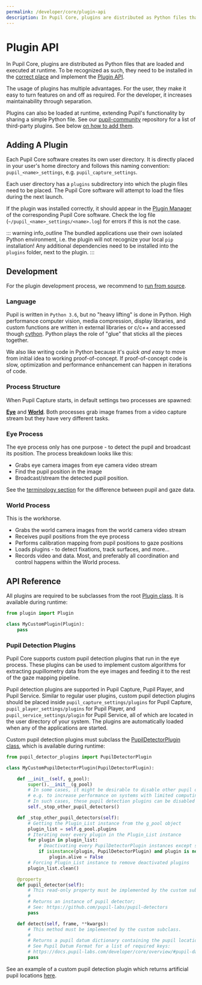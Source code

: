 ```yaml
---
permalink: /developer/core/plugin-api
description: In Pupil Core, plugins are distributed as Python files that are loaded and executed at runtime.
---
```


# Plugin API

In Pupil Core, plugins are distributed as Python files that are loaded and executed at
runtime. To be recognized as such, they need to be installed in the [correct place](#adding-a-plugin)
and implement the [Plugin API](#development).

The usage of plugins has multiple advantages. For the user, they make it
easy to turn features on and off as required. For the developer, it increases maintainability
through separation.

Plugins can also be loaded at runtime, extending Pupil's functionality by sharing a
simple Python file. See our [pupil-community](https://github.com/pupil-labs/pupil-community#plugins)
repository for a list of third-party plugins. See below [on how to add them](#adding-a-plugin).

## Adding A Plugin

Each Pupil Core software creates its own user directory. It is directly placed in your
user's home directory and follows this naming convention: `pupil_<name>_settings`, e.g.
`pupil_capture_settings`.

Each user directory has a `plugins` subdirectory into which the plugin files need to be
placed. The Pupil Core software will attempt to load the files during the next launch.

If the plugin was installed correctly, it should appear in the [Plugin Manager](/core/software/pupil-capture.html#plugins)
of the corresponding Pupil Core software. Check the log file (`~/pupil_<name>_settings/<name>.log`) for errors if this is not the case.

::: warning
<v-icon large color="warning">info_outline</v-icon>
The bundled applications use their own isolated Python environment, i.e. the plugin will
not recognize your local `pip` installation! Any additional dependencies need to be
installed into the `plugins` folder, next to the plugin.
:::

## Development

For the plugin development process, we recommend to [run from source](/developer/core/overview/#running-from-source).

### Language
Pupil is written in `Python 3.6`, but no "heavy lifting" is done in Python. High performance computer vision, media compression, display libraries, and custom functions are written in external libraries or c/c++ and accessed though [cython](http://cython.org/). Python plays the role of "glue" that sticks all the pieces together.

We also like writing code in Python because it's *quick and easy* to move from initial idea to working proof-of-concept. If proof-of-concept code is slow, optimization and performance enhancement can happen in iterations of code.

### Process Structure
When Pupil Capture starts, in default settings two processes are spawned:

**[Eye](https://github.com/pupil-labs/pupil/blob/master/pupil_src/launchables/eye.py)** and **[World](https://github.com/pupil-labs/pupil/blob/master/pupil_src/launchables/world.py)**. Both processes grab image frames from a video capture stream but they have very different tasks.

### Eye Process
The eye process only has one purpose - to detect the pupil and broadcast its position. The process breakdown looks like this:

* Grabs eye camera images from eye camera video stream
* Find the pupil position in the image
* Broadcast/stream the detected pupil position.

See the [terminology section](/core/terminology "Pupil Core - terminology") for the difference between pupil and gaze data.

### World Process
This is the workhorse.

* Grabs the world camera images from the world camera video stream
* Receives pupil positions from the eye process
* Performs calibration mapping from pupil positions to gaze positions
* Loads plugins - to detect fixations, track surfaces, and more...
* Records video and data.
Most, and preferably all coordination and control happens within the World process.

## API Reference

All plugins are required to be subclasses from the root [Plugin class](https://github.com/pupil-labs/pupil/blob/master/pupil_src/shared_modules/plugin.py#L25-L167). It is available during runtime:
```py
from plugin import Plugin

class MyCustomPlugin(Plugin):
    pass
```

### Pupil Detection Plugins

Pupil Core supports custom pupil detection plugins that run in the eye process. These plugins can be used to implement custom algorithms for extracting pupillometry data from the eye images and feeding it to the rest of the gaze mapping pipeline.

Pupil detection plugins are supported in Pupil Capture, Pupil Player, and Pupil Service. Similar to regular user plugins, custom pupil detection plugins should be placed inside `pupil_capture_settings/plugins` for Pupil Capture, `pupil_player_settings/plugins` for Pupil Player, and `pupil_service_settings/plugin` for Pupil Service, all of which are located in the user directory of your system. The plugins are automatically loaded when any of the applications are started.

Custom pupil detection plugins must subclass the [PupilDetectorPlugin class](https://github.com/pupil-labs/pupil/blob/master/pupil_src/shared_modules/pupil_detector_plugins/detector_base_plugin.py), which is available during runtime:

```py
from pupil_detector_plugins import PupilDetectorPlugin

class MyCustomPupilDetectorPlugin(PupilDetectorPlugin):

    def __init__(self, g_pool):
        super().__init__(g_pool)
        # In some cases, it might be desirable to disable other pupil detectors running in the eye process
        # e.g. to increase performance on systems with limited computing resources.
        # In such cases, these pupil detection plugins can be disabled with the helper method:
        self._stop_other_pupil_detectors()

    def _stop_other_pupil_detectors(self):
        # Getting the Plugin_List instance from the g_pool object
        plugin_list = self.g_pool.plugins
        # Iterating over every plugin in the Plugin_List instance
        for plugin in plugin_list:
            # Deactivating every PupilDetectorPlugin instances except self
            if isinstance(plugin, PupilDetectorPlugin) and plugin is not self:
                plugin.alive = False
        # Forcing Plugin_List instance to remove deactivated plugins
        plugin_list.clean()

    @property
    def pupil_detector(self):
        # This read-only property must be implemented by the custom subclass.
        #
        # Returns an instance of pupil detector;
        # See: https://github.com/pupil-labs/pupil-detectors
        pass

    def detect(self, frame, **kwargs):
        # This method must be implemented by the custom subclass.
        #
        # Returns a pupil datum dictionary containing the pupil location and related metadata.
        # See Pupil Datum Format for a list of required keys:
        # https://docs.pupil-labs.com/developer/core/overview/#pupil-datum-format
        pass
```

See an example of a custom pupil detection plugin which returns artificial pupil locations [here](https://gist.github.com/pupil-labs/todo-provide-uid-of-published-custom-detector-plugin).
